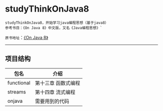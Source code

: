 # studyThinkOnJava8

    studyThinkOnJava8，开始学习java编程思想（基于java8）  
    参考书目：《On Java 8》中文版，又名《Java编程思想》` 
`原书地址`：[《On Java 8》](https://github.com/LingCoder/OnJava8)

---

## 项目结构

 包名        |     介绍  
 ----        |    ----- 
 functional  | 第十三章 函数式编程  
 streams     | 第十四章 流式编程  
 onjava      | 需要用到的代码

